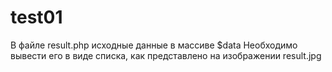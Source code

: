 # test01
В файле result.php исходные данные в массиве $data
Необходимо вывести его в виде списка, как представлено на изображении result.jpg
